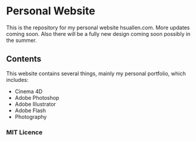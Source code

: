 # Personal Website

This is the repository for my personal website hsuallen.com. More updates coming soon. Also there will be a fully new design coming soon possibly in the summer.

## Contents

This website contains several things, mainly my personal portfolio, which includes:

- Cinema 4D
- Adobe Photoshop
- Adobe Illustrator
- Adobe Flash
- Photography

### MIT Licence
